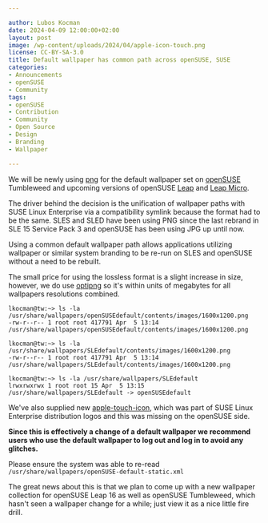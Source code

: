 ```yaml
---

author: Lubos Kocman
date: 2024-04-09 12:00:00+02:00
layout: post
image: /wp-content/uploads/2024/04/apple-icon-touch.png
license: CC-BY-SA-3.0
title: Default wallpaper has common path across openSUSE, SUSE
categories:
- Announcements
- openSUSE
- Community
tags:
- openSUSE
- Contribution
- Community
- Open Source
- Design
- Branding
- Wallpaper

---
```


We will be newly using [png](https://github.com/openSUSE/branding/pull/149) for the default wallpaper set on [openSUSE](https://www.get.opensuse.org/) Tumbleweed and upcoming versions of openSUSE [Leap](https://get.opensuse.org/leap) and [Leap Micro](https://get.opensuse.org/leapmicro).

The driver behind the decision is the unification of wallpaper paths with SUSE Linux Enterprise via a compatibility symlink because the format had to be the same. SLES and SLED have been using PNG since the last rebrand in SLE 15 Service Pack 3 and openSUSE has been using JPG up until now.

Using a common default wallpaper path allows applications utilizing wallpaper or similar system branding to be re-run on SLES and openSUSE without a need to be rebuilt.

The small price for using the lossless format is a slight increase in size, however, we do use [optipng](https://github.com/openSUSE/branding/pull/148/files#diff-76ed074a9305c04054cdebb9e9aad2d818052b07091de1f20cad0bbac34ffb52R80) so it's within units of megabytes for all wallpapers resolutions combined.


```
lkocman@tw:~> ls -la /usr/share/wallpapers/openSUSEdefault/contents/images/1600x1200.png
-rw-r--r-- 1 root root 417791 Apr  5 13:14 /usr/share/wallpapers/openSUSEdefault/contents/images/1600x1200.png

lkocman@tw:~> ls -la /usr/share/wallpapers/SLEdefault/contents/images/1600x1200.png
-rw-r--r-- 1 root root 417791 Apr  5 13:14 /usr/share/wallpapers/SLEdefault/contents/images/1600x1200.png

lkocman@tw:~> ls -la /usr/share/wallpapers/SLEdefault
lrwxrwxrwx 1 root root 15 Apr  5 13:15 /usr/share/wallpapers/SLEdefault -> openSUSEdefault
``` 

We've also supplied new [apple-touch-icon](https://github.com/openSUSE/distribution-logos/pull/7/files), which was part of SUSE Linux Enterprise distribution logos and this was missing on the openSUSE side.

<strong>Since this is effectively a change of a default wallpaper we recommend users who use the default wallpaper to log out and log in to avoid any glitches.</strong>

Please ensure the system was able to re-read `/usr/share/wallpapers/openSUSE-default-static.xml`

The great news about this is that we plan to come up with a new wallpaper collection for openSUSE Leap 16 as well as openSUSE Tumbleweed, which hasn't seen a wallpaper change for a while; just view it as a nice little fire drill.

<meta name="openSUSE, community, project, conference, Open Source, Design, Branding, Wallpaper" content="HTML,CSS,XML,JavaScript">
